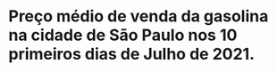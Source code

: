# **Preço médio de venda da gasolina na cidade de São Paulo nos 10 primeiros dias de Julho de 2021.**
